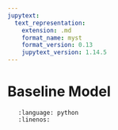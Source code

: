 ```yaml
---
jupytext:
  text_representation:
    extension: .md
    format_name: myst
    format_version: 0.13
    jupytext_version: 1.14.5
---
```


# Baseline Model

```{literalinclude} fit-baseline.py
   :language: python
   :linenos:
```
